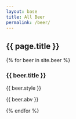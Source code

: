 ```yaml
---
layout: base
title: All Beer
permalink: /beer/
---
```


<section id="beer" class="page bg-light-gray">
    <div class="container">
        <div class="row text-center">
            <div class="col-xs-12">
                <h2 class="section-heading">{{ page.title }}</h2>
            </div>
        </div>
        <div class="row">
            {% for beer in site.beer %}
                <div class="col-lg-3 col-md-4 col-sm-6 col-xs-12 beer-item">
                    <a href="{{ site.url }}{{ beer.url }}" class="beer-link">
                        <div class="beer-hover">
                            <div class="beer-hover-content">
                                <i class="fa fa-search-plus fa-3x"></i>
                            </div>
                        </div>
                        <img src="/img/beer/{{ beer.img }}" class="img-responsive img-centered" alt="">
                    </a>
                    <div class="beer-caption">
                        <h3>{{ beer.title }}</h3>
                        <p class="text-muted">{{ beer.style }}</p>
                        <p><span>{{ beer.abv }}</span></p>
                    </div>
                </div>
            {% endfor %}
        </div>
    </div>
</section>